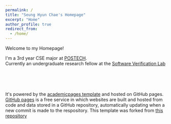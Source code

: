 ```yaml
---
permalink: /
title: "Seung Hyun Chae's Homepage"
excerpt: "Home"
author_profile: true
redirect_from: 
  - /home/
---
```


Welcome to my Homepage!


I'm a 3rd year CSE major at [POSTECH](http://postech.ac.kr/eng/).\
Currently an undergraduate research fellow at the [Software Verification Lab](http://sevlab.postech.ac.kr/home/)

<br ><br ><br >


It's powered by the [academicpages template](https://github.com/academicpages/academicpages.github.io) and hosted on GitHub pages. [GitHub pages](https://pages.github.com) is a free service in which websites are built and hosted from code and data stored in a GitHub repository, automatically updating when a new commit is made to the respository. This template was forked from [this repository](https://github.com/academicpages/academicpages.github.io) 
